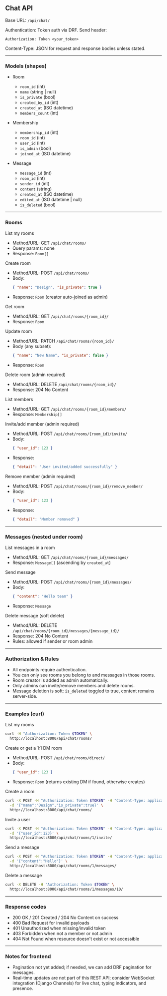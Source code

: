 ## Chat API

Base URL: `/api/chat/`

Authentication: Token auth via DRF. Send header:

```
Authorization: Token <your_token>
```

Content-Type: JSON for request and response bodies unless stated.

---

### Models (shapes)

- Room
  - `room_id` (int)
  - `name` (string | null)
  - `is_private` (bool)
  - `created_by_id` (int)
  - `created_at` (ISO datetime)
  - `members_count` (int)

- Membership
  - `membership_id` (int)
  - `room_id` (int)
  - `user_id` (int)
  - `is_admin` (bool)
  - `joined_at` (ISO datetime)

- Message
  - `message_id` (int)
  - `room_id` (int)
  - `sender_id` (int)
  - `content` (string)
  - `created_at` (ISO datetime)
  - `edited_at` (ISO datetime | null)
  - `is_deleted` (bool)

---

### Rooms

List my rooms
- Method/URL: GET `/api/chat/rooms/`
- Query params: none
- Response: `Room[]`

Create room
- Method/URL: POST `/api/chat/rooms/`
- Body:
  ```json
  { "name": "Design", "is_private": true }
  ```
- Response: `Room` (creator auto-joined as admin)

Get room
- Method/URL: GET `/api/chat/rooms/{room_id}/`
- Response: `Room`

Update room
- Method/URL: PATCH `/api/chat/rooms/{room_id}/`
- Body (any subset):
  ```json
  { "name": "New Name", "is_private": false }
  ```
- Response: `Room`

Delete room (admin required)
- Method/URL: DELETE `/api/chat/rooms/{room_id}/`
- Response: 204 No Content

List members
- Method/URL: GET `/api/chat/rooms/{room_id}/members/`
- Response: `Membership[]`

Invite/add member (admin required)
- Method/URL: POST `/api/chat/rooms/{room_id}/invite/`
- Body:
  ```json
  { "user_id": 123 }
  ```
- Response:
  ```json
  { "detail": "User invited/added successfully" }
  ```

Remove member (admin required)
- Method/URL: POST `/api/chat/rooms/{room_id}/remove_member/`
- Body:
  ```json
  { "user_id": 123 }
  ```
- Response:
  ```json
  { "detail": "Member removed" }
  ```

---

### Messages (nested under room)

List messages in a room
- Method/URL: GET `/api/chat/rooms/{room_id}/messages/`
- Response: `Message[]` (ascending by `created_at`)

Send message
- Method/URL: POST `/api/chat/rooms/{room_id}/messages/`
- Body:
  ```json
  { "content": "Hello team" }
  ```
- Response: `Message`

Delete message (soft delete)
- Method/URL: DELETE `/api/chat/rooms/{room_id}/messages/{message_id}/`
- Response: 204 No Content
- Rules: allowed if sender or room admin

---

### Authorization & Rules
- All endpoints require authentication.
- You can only see rooms you belong to and messages in those rooms.
- Room creator is added as admin automatically.
- Only admins can invite/remove members and delete rooms.
- Message deletion is soft: `is_deleted` toggled to true, content remains server-side.

---

### Examples (curl)

List my rooms
```bash
curl -H "Authorization: Token $TOKEN" \
  http://localhost:8000/api/chat/rooms/
```

Create or get a 1:1 DM room
- Method/URL: POST `/api/chat/rooms/direct/`
- Body:
  ```json
  { "user_id": 123 }
  ```
- Response: `Room` (returns existing DM if found, otherwise creates)

Create a room
```bash
curl -X POST -H "Authorization: Token $TOKEN" -H "Content-Type: application/json" \
  -d '{"name":"Design","is_private":true}' \
  http://localhost:8000/api/chat/rooms/
```

Invite a user
```bash
curl -X POST -H "Authorization: Token $TOKEN" -H "Content-Type: application/json" \
  -d '{"user_id":123}' \
  http://localhost:8000/api/chat/rooms/1/invite/
```

Send a message
```bash
curl -X POST -H "Authorization: Token $TOKEN" -H "Content-Type: application/json" \
  -d '{"content":"Hello"}' \
  http://localhost:8000/api/chat/rooms/1/messages/
```

Delete a message
```bash
curl -X DELETE -H "Authorization: Token $TOKEN" \
  http://localhost:8000/api/chat/rooms/1/messages/10/
```

---

### Response codes
- 200 OK / 201 Created / 204 No Content on success
- 400 Bad Request for invalid payloads
- 401 Unauthorized when missing/invalid token
- 403 Forbidden when not a member or not admin
- 404 Not Found when resource doesn't exist or not accessible

---

### Notes for frontend
- Pagination not yet added; if needed, we can add DRF pagination for messages.
- Real-time updates are not part of this REST API; consider WebSocket integration (Django Channels) for live chat, typing indicators, and presence.


